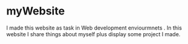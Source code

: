 # myWebsite
I made this website as task in Web development enviourmnets  .
In this website I share things about myself plus display some project I made.
